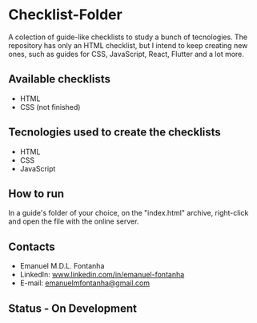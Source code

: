# Checklist-Folder

A colection of guide-like checklists to study    a bunch of tecnologies. The repository has only an HTML checklist, but I intend to keep creating new ones, such as guides for CSS, JavaScript, React, Flutter and a lot more.

## Available checklists

- HTML
- CSS (not finished)

## Tecnologies used to create the checklists

- HTML
- CSS
- JavaScript

## How to run

In a guide's folder of your choice, on the "index.html" archive, right-click and open the file with the online server.

## Contacts

- Emanuel M.D.L. Fontanha
- LinkedIn: www.linkedin.com/in/emanuel-fontanha
- E-mail: emanuelmfontanha@gmail.com

## Status - On Development
